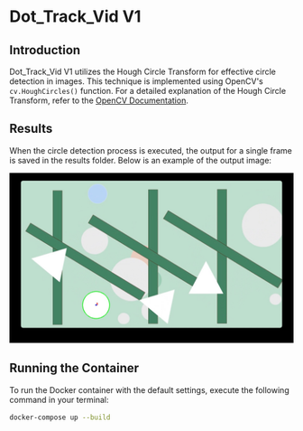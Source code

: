 # Dot_Track_Vid V1

## Introduction
Dot_Track_Vid V1 utilizes the Hough Circle Transform for effective circle detection in images. This technique is implemented using OpenCV's `cv.HoughCircles()` function. For a detailed explanation of the Hough Circle Transform, refer to the [OpenCV Documentation](https://docs.opencv.org/4.x/da/d53/tutorial_py_houghcircles.html).

## Results
When the circle detection process is executed, the output for a single frame is saved in the results folder. Below is an example of the output image:

![Result Image](results/detected_circles.jpg)

## Running the Container
To run the Docker container with the default settings, execute the following command in your terminal:
```bash
docker-compose up --build
